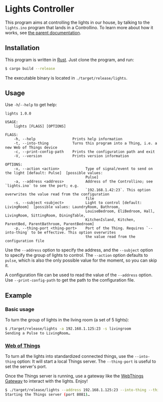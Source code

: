 # Lights Controller

This program aims at controlling the lights in our house, by talking
to the `lights.ino` program that lands in a Controllino. To learn more
about how it works, see [the parent documentation](../).

## Installation

This program is written in [Rust](https://www.rust-lang.org/). Just
clone the program, and run:

```sh
$ cargo build --release
```

The executable binary is located in `./target/release/lights`.

## Usage

Use `-h`/`--help` to get help:

```
lights 1.0.0

USAGE:
    lights [FLAGS] [OPTIONS]

FLAGS:
    -h, --help                 Prints help information
    -t, --into-thing           Turns this program into a Thing, i.e. a new Web of Things device
    -c, --print-config-path    Prints the configuration path and exit
    -V, --version              Prints version information

OPTIONS:
    -x, --action <action>            Type of signal/event to send on the light [default: Pulse]  [possible values:
                                     Pulse]
    -a, --address <address>          Address of the Controllino; see `lights.ino` to see the port; e.g.
                                     `192.168.1.42:23`. This option overwrites the value read from the configuration
                                     file
    -s, --subject <subject>          Light to control [default: LivingRoom]  [possible values: LaundryRoom, Bathroom,
                                     LouiseBedroom, EliBedroom, Hall, LivingRoom, SittingRoom, DiningTable,
                                     KitchenIsland, Kitchen, ParentBed, ParentBathroom, ParentBedroom]
    -p, --thing-port <thing-port>    Port of the Thing. Requires `--into-thing` to be effective. This option overwrites
                                     the value read from the configuration file
```

Use the `--address` option to specify the address, and the `--subject`
option to specify the group of lights to control. The `--action`
option defaults to `pulse`, which is also the only possible value for
the moment, so you can skip it.

A configuration file can be used to read the value of the `--address`
option. Use `--print-config-path` to get the path to the configuration
file.

## Example

### Basic usage

To turn the group of lights in the living room (a set of 5 lights):

```sh
$ /target/release/lights -a 192.168.1.125:23 -s livingroom
Sending a Pulse to LivingRoom…
```

### [Web of Things](https://www.w3.org/WoT/)

To turn all the lights into standardized connected things, use the
`--into-thing` option: It will start a local Things server. The
`--thing-port` is useful to set the server's port.

Once the Things server is running, use a gateway like the [WebThings
Gateway](https://iot.mozilla.org/gateway/) to interact with the
lights. Enjoy!

```sh
$ ./target/release/lights --address 192.168.1.125:23 --into-thing --thing-port 8081
Starting the Things server (port 8081)…
```
